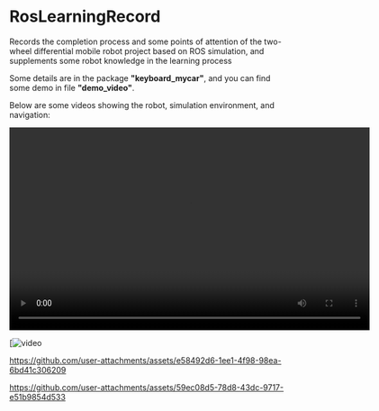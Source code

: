 # RosLearningRecord
Records the completion process and some points of attention of the two-wheel differential mobile robot project based on ROS simulation, and supplements some robot knowledge in the learning process

Some details are in the package **"keyboard_mycar"**, and you can find some demo in file **"demo_video"**.    

Below are some videos showing the robot, simulation environment, and navigation:  

<video width="640" height="360" controls>
  <source src="https://raw.githubusercontent.com/zjutony/RosLearningRecord/main/demo_video/mycar.mp4" type="video/mp4">
  Your browser does not support the video tag.
</video>

[![video](https://www.youtube.com/watch?v=5pl_yiZUH5U)

https://github.com/user-attachments/assets/e58492d6-1ee1-4f98-98ea-6bd41c306209

https://github.com/user-attachments/assets/59ec08d5-78d8-43dc-9717-e51b9854d533

